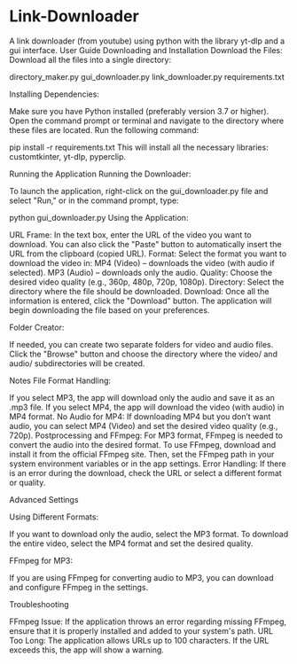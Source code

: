 # Link-Downloader
A link downloader (from youtube) using python with the library yt-dlp and a gui interface.
User Guide
Downloading and Installation
Download the Files:
Download all the files into a single directory:

directory_maker.py
gui_downloader.py
link_downloader.py
requirements.txt

Installing Dependencies:

Make sure you have Python installed (preferably version 3.7 or higher).
Open the command prompt or terminal and navigate to the directory where these files are located.
Run the following command:

pip install -r requirements.txt
This will install all the necessary libraries: customtkinter, yt-dlp, pyperclip.

Running the Application
Running the Downloader:

To launch the application, right-click on the gui_downloader.py file and select "Run," or in the command prompt, type:

python gui_downloader.py
Using the Application:

URL Frame: In the text box, enter the URL of the video you want to download. You can also click the "Paste" button to automatically insert the URL from the clipboard (copied URL).
Format: Select the format you want to download the video in:
MP4 (Video) – downloads the video (with audio if selected).
MP3 (Audio) – downloads only the audio.
Quality: Choose the desired video quality (e.g., 360p, 480p, 720p, 1080p).
Directory: Select the directory where the file should be downloaded.
Download: Once all the information is entered, click the "Download" button. The application will begin downloading the file based on your preferences.

Folder Creator:

If needed, you can create two separate folders for video and audio files.
Click the "Browse" button and choose the directory where the video/ and audio/ subdirectories will be created.

Notes
File Format Handling:

If you select MP3, the app will download only the audio and save it as an .mp3 file.
If you select MP4, the app will download the video (with audio) in MP4 format.
No Audio for MP4: If downloading MP4 but you don’t want audio, you can select MP4 (Video) and set the desired video quality (e.g., 720p).
Postprocessing and FFmpeg:
For MP3 format, FFmpeg is needed to convert the audio into the desired format.
To use FFmpeg, download and install it from the official FFmpeg site. Then, set the FFmpeg path in your system environment variables or in the app settings.
Error Handling:
If there is an error during the download, check the URL or select a different format or quality.

Advanced Settings

Using Different Formats:

If you want to download only the audio, select the MP3 format.
To download the entire video, select the MP4 format and set the desired quality.

FFmpeg for MP3:

If you are using FFmpeg for converting audio to MP3, you can download and configure FFmpeg in the settings.

Troubleshooting

FFmpeg Issue: If the application throws an error regarding missing FFmpeg, ensure that it is properly installed and added to your system's path.
URL Too Long: The application allows URLs up to 100 characters. If the URL exceeds this, the app will show a warning.
